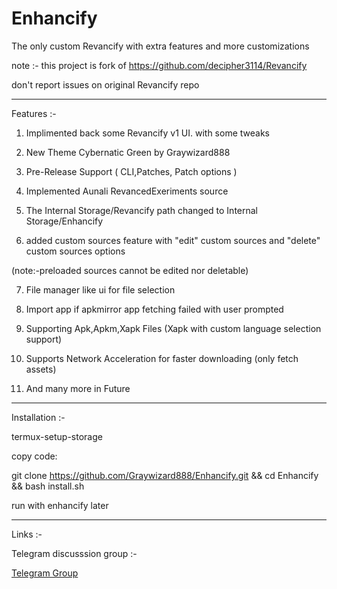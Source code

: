 # Enhancify
The only custom Revancify with extra features and more customizations

note :- this project is fork of https://github.com/decipher3114/Revancify

don't report issues on original Revancify repo

____________________________________
Features :- 
1) Implimented back some Revancify v1 UI. with some tweaks 

2) New Theme Cybernatic Green by Graywizard888
3) Pre-Release Support ( CLI,Patches, Patch options )
4) Implemented Aunali RevancedExeriments source
5) The Internal Storage/Revancify path changed to Internal Storage/Enhancify
6) added custom sources feature with "edit" custom sources and "delete" custom sources options

(note:-preloaded sources cannot be edited nor deletable)

7) File manager like ui for file selection
  
9) Import app if apkmirror app fetching failed with user prompted

10) Supporting Apk,Apkm,Xapk Files (Xapk with custom language selection support)

11) Supports Network Acceleration for faster downloading (only fetch assets)

12) And many more in Future
____________________________________

Installation :-

termux-setup-storage

copy code:

git clone https://github.com/Graywizard888/Enhancify.git && cd Enhancify && bash install.sh 

run with enhancify later
____________________________________

Links :-

Telegram discusssion group :-

[Telegram Group](https://t.me/Graywizard_projects)


